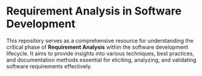 # Requirement Analysis in Software Development

This repository serves as a comprehensive resource for understanding the critical phase of **Requirement Analysis** within the software development lifecycle.
It aims to provide insights into various techniques, best practices, and documentation methods essential for eliciting, analyzing, and validating software requirements effectively. 

